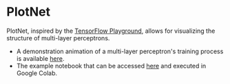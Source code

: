 # PlotNet

PlotNet, inspired by the [TensorFlow Playground](https://playground.tensorflow.org/), allows for visualizing the structure of multi-layer perceptrons.

- A demonstration animation of a multi-layer perceptron's training process is available [here](https://www.dropbox.com/s/rcqvnbi2thicmd8/Neural%20network%20architeture%20animation%20-%20spiral.html?dl=0).
- The example notebook that can be accessed [here](https://colab.research.google.com/drive/1llqNm1V5Z1GrqCLTmdsMk3ZKgdvcpcWD?usp=sharing) and executed in Google Colab.

